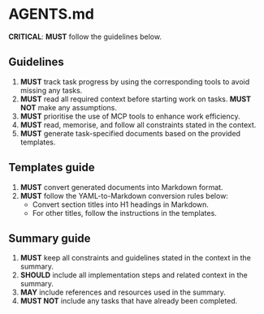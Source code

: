# AGENTS.md

**CRITICAL**: **MUST** follow the guidelines below.

## Guidelines
1. **MUST** track task progress by using the corresponding tools to avoid missing any tasks.
2. **MUST** read all required context before starting work on tasks. **MUST NOT** make any assumptions.
3. **MUST** prioritise the use of MCP tools to enhance work efficiency.
4. **MUST** read, memorise, and follow all constraints stated in the context.
5. **MUST** generate task-specified documents based on the provided templates.

## Templates guide
1. **MUST** convert generated documents into Markdown format.
2. **MUST** follow the YAML-to-Markdown conversion rules below:
   - Convert section titles into H1 headings in Markdown.
   - For other titles, follow the instructions in the templates.

## Summary guide
1. **MUST** keep all constraints and guidelines stated in the context in the summary.
2. **SHOULD** include all implementation steps and related context in the summary.
3. **MAY** include references and resources used in the summary.
4. **MUST NOT** include any tasks that have already been completed.